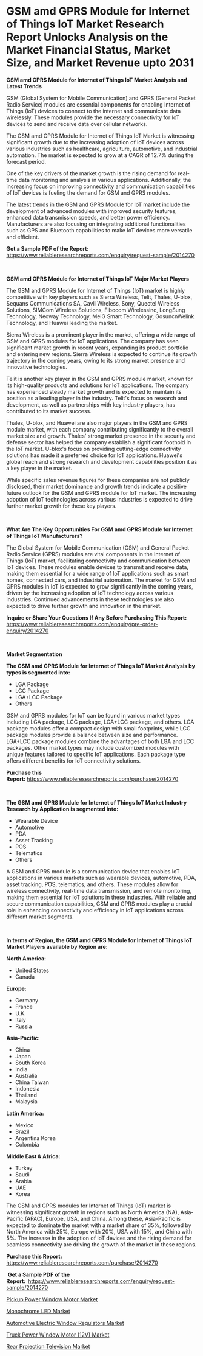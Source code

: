 <p><h1>GSM amd GPRS Module for Internet of Things IoT Market Research Report Unlocks Analysis on the Market Financial Status, Market Size, and Market Revenue upto 2031</h1></p><p><strong>GSM amd GPRS Module for Internet of Things IoT Market Analysis and Latest Trends</strong></p>
<p><p>GSM (Global System for Mobile Communication) and GPRS (General Packet Radio Service) modules are essential components for enabling Internet of Things (IoT) devices to connect to the internet and communicate data wirelessly. These modules provide the necessary connectivity for IoT devices to send and receive data over cellular networks.</p><p>The GSM amd GPRS Module for Internet of Things IoT Market is witnessing significant growth due to the increasing adoption of IoT devices across various industries such as healthcare, agriculture, automotive, and industrial automation. The market is expected to grow at a CAGR of 12.7% during the forecast period.</p><p>One of the key drivers of the market growth is the rising demand for real-time data monitoring and analysis in various applications. Additionally, the increasing focus on improving connectivity and communication capabilities of IoT devices is fueling the demand for GSM and GPRS modules.</p><p>The latest trends in the GSM and GPRS Module for IoT market include the development of advanced modules with improved security features, enhanced data transmission speeds, and better power efficiency. Manufacturers are also focusing on integrating additional functionalities such as GPS and Bluetooth capabilities to make IoT devices more versatile and efficient.</p></p>
<p><strong>Get a Sample PDF of the Report:&nbsp;</strong> <a href="https://www.reliableresearchreports.com/enquiry/request-sample/2014270">https://www.reliableresearchreports.com/enquiry/request-sample/2014270</a></p>
<p>&nbsp;</p>
<p><strong>GSM amd GPRS Module for Internet of Things IoT Major Market Players</strong></p>
<p><p>The GSM and GPRS Module for Internet of Things (IoT) market is highly competitive with key players such as Sierra Wireless, Telit, Thales, U-blox, Sequans Communications SA, Cavli Wireless, Sony, Quectel Wireless Solutions, SIMCom Wireless Solutions, Fibocom Wirelessinc, LongSung Technology, Neoway Technology, MeiG Smart Technology, GosuncnWelink Technology, and Huawei leading the market.</p><p>Sierra Wireless is a prominent player in the market, offering a wide range of GSM and GPRS modules for IoT applications. The company has seen significant market growth in recent years, expanding its product portfolio and entering new regions. Sierra Wireless is expected to continue its growth trajectory in the coming years, owing to its strong market presence and innovative technologies.</p><p>Telit is another key player in the GSM and GPRS module market, known for its high-quality products and solutions for IoT applications. The company has experienced steady market growth and is expected to maintain its position as a leading player in the industry. Telit's focus on research and development, as well as partnerships with key industry players, has contributed to its market success.</p><p>Thales, U-blox, and Huawei are also major players in the GSM and GPRS module market, with each company contributing significantly to the overall market size and growth. Thales' strong market presence in the security and defense sector has helped the company establish a significant foothold in the IoT market. U-blox's focus on providing cutting-edge connectivity solutions has made it a preferred choice for IoT applications. Huawei's global reach and strong research and development capabilities position it as a key player in the market.</p><p>While specific sales revenue figures for these companies are not publicly disclosed, their market dominance and growth trends indicate a positive future outlook for the GSM and GPRS module for IoT market. The increasing adoption of IoT technologies across various industries is expected to drive further market growth for these key players.</p></p>
<p>&nbsp;</p>
<p><strong>What Are The Key Opportunities For GSM amd GPRS Module for Internet of Things IoT Manufacturers?</strong></p>
<p><p>The Global System for Mobile Communication (GSM) and General Packet Radio Service (GPRS) modules are vital components in the Internet of Things (IoT) market, facilitating connectivity and communication between IoT devices. These modules enable devices to transmit and receive data, making them essential for a wide range of IoT applications such as smart homes, connected cars, and industrial automation. The market for GSM and GPRS modules in IoT is expected to grow significantly in the coming years, driven by the increasing adoption of IoT technology across various industries. Continued advancements in these technologies are also expected to drive further growth and innovation in the market.</p></p>
<p><strong>Inquire or Share Your Questions If Any Before Purchasing This Report:</strong> <a href="https://www.reliableresearchreports.com/enquiry/pre-order-enquiry/2014270">https://www.reliableresearchreports.com/enquiry/pre-order-enquiry/2014270</a></p>
<p>&nbsp;</p>
<p><strong>Market Segmentation</strong></p>
<p><strong>The GSM amd GPRS Module for Internet of Things IoT Market Analysis by types is segmented into:</strong></p>
<p><ul><li>LGA Package</li><li>LCC Package</li><li>LGA+LCC Package</li><li>Others</li></ul></p>
<p><p>GSM and GPRS modules for IoT can be found in various market types including LGA package, LCC package, LGA+LCC package, and others. LGA package modules offer a compact design with small footprints, while LCC package modules provide a balance between size and performance. LGA+LCC package modules combine the advantages of both LGA and LCC packages. Other market types may include customized modules with unique features tailored to specific IoT applications. Each package type offers different benefits for IoT connectivity solutions.</p></p>
<p><strong>Purchase this Report:&nbsp;</strong><a href="https://www.reliableresearchreports.com/purchase/2014270">https://www.reliableresearchreports.com/purchase/2014270</a></p>
<p>&nbsp;</p>
<p><strong>The GSM amd GPRS Module for Internet of Things IoT Market Industry Research by Application is segmented into:</strong></p>
<p><ul><li>Wearable Device</li><li>Automotive</li><li>PDA</li><li>Asset Tracking</li><li>POS</li><li>Telematics</li><li>Others</li></ul></p>
<p><p>A GSM and GPRS module is a communication device that enables IoT applications in various markets such as wearable devices, automotive, PDA, asset tracking, POS, telematics, and others. These modules allow for wireless connectivity, real-time data transmission, and remote monitoring, making them essential for IoT solutions in these industries. With reliable and secure communication capabilities, GSM and GPRS modules play a crucial role in enhancing connectivity and efficiency in IoT applications across different market segments.</p></p>
<p>&nbsp;</p>
<p><strong>In terms of Region, the GSM amd GPRS Module for Internet of Things IoT Market Players available by Region are:</strong></p>
<p>
    <p> <strong> North America: </strong>
        <ul>
            <li>United States</li>
            <li>Canada</li>
        </ul>
        </p> 
    <p> <strong> Europe: </strong>
        <ul>
            <li>Germany</li>
            <li>France</li>
            <li>U.K.</li>
            <li>Italy</li>
            <li>Russia</li>
        </ul>
        </p> 
    <p> <strong> Asia-Pacific: </strong>
        <ul>
            <li>China</li>
            <li>Japan</li>
            <li>South Korea</li>
            <li>India</li>
            <li>Australia</li>
            <li>China Taiwan</li>
            <li>Indonesia</li>
            <li>Thailand</li>
            <li>Malaysia</li>
        </ul>
        </p> 
    <p> <strong> Latin America: </strong>
        <ul>
            <li>Mexico</li>
            <li>Brazil</li>
            <li>Argentina Korea</li>
            <li>Colombia</li>
        </ul>
        </p> 
    <p> <strong> Middle East & Africa: </strong>
        <ul>
            <li>Turkey</li>
            <li>Saudi</li>
            <li>Arabia</li>
            <li>UAE</li>
            <li>Korea</li>
        </ul>
    </p>
    </p>
<p><p>The GSM and GPRS modules for Internet of Things (IoT) market is witnessing significant growth in regions such as North America (NA), Asia-Pacific (APAC), Europe, USA, and China. Among these, Asia-Pacific is expected to dominate the market with a market share of 35%, followed by North America with 25%, Europe with 20%, USA with 15%, and China with 5%. The increase in the adoption of IoT devices and the rising demand for seamless connectivity are driving the growth of the market in these regions.</p></p>
<p><strong>Purchase this Report: </strong><a href="https://www.reliableresearchreports.com/purchase/2014270">https://www.reliableresearchreports.com/purchase/2014270</a></p>
<p>&nbsp;<strong>Get a Sample PDF of the Report:&nbsp;&nbsp;</strong><a href="https://www.reliableresearchreports.com/enquiry/request-sample/2014270">https://www.reliableresearchreports.com/enquiry/request-sample/2014270</a></p>
<p><strong></strong></p>
<p><p><a href="https://picayune-night-cbd.notion.site/Pickup-Power-Window-Motor-Market-Furnish-Information-about-Market-Size-Market-Share-Market-Dynamic-711a948ffb1346748fa2033a25a6b2f1">Pickup Power Window Motor Market</a></p><p><a href="https://view.publitas.com/reportprime-1/global-monochrome-led-market-size-and-market-trends-insights-and-projections-from-2024-to-2031/">Monochrome LED Market</a></p><p><a href="https://artistic-helicopter-ca9.notion.site/Automotive-Electric-Window-Regulators-Market-Offers-Provide-Insightful-Data-for-the-Time-Period-from-cb67464ad1924c638136e27cd0f9dfce">Automotive Electric Window Regulators Market</a></p><p><a href="https://valiant-lunge-8fe.notion.site/Truck-Power-Window-Motor-12V-Market-with-the-goal-of-estimating-the-market-size-and-future-growth--a7e09d468f034d17ac2c683e8cd53aba">Truck Power Window Motor (12V) Market</a></p><p><a href="https://view.publitas.com/reportprime-1/rear-projection-television-market-size-market-trends-and-growth-outlook-forecasted-for-period-from-2024-to-2031/">Rear Projection Television Market</a></p></p>
